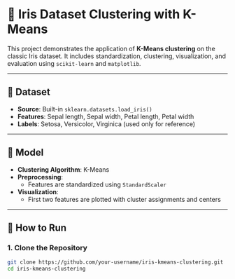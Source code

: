 # 🌸 Iris Dataset Clustering with K-Means

This project demonstrates the application of **K-Means clustering** on the classic Iris dataset. It includes standardization, clustering, visualization, and evaluation using `scikit-learn` and `matplotlib`.

---

## 📁 Dataset

- **Source**: Built-in `sklearn.datasets.load_iris()`
- **Features**: Sepal length, Sepal width, Petal length, Petal width
- **Labels**: Setosa, Versicolor, Virginica (used only for reference)

---

## 🧠 Model

- **Clustering Algorithm**: K-Means
- **Preprocessing**:
  - Features are standardized using `StandardScaler`
- **Visualization**:
  - First two features are plotted with cluster assignments and centers

---

## 🚀 How to Run

### 1. Clone the Repository

```bash
git clone https://github.com/your-username/iris-kmeans-clustering.git
cd iris-kmeans-clustering
